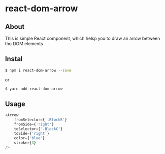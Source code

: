 # react-dom-arrow

## About

This is simple React component, which helsp you to draw an arrow between tho DOM elements

## Instal

```sh
$ npm i react-dom-arrow --save
```
or
```sh
$ yarn add react-dom-arrow
```

## Usage

```javascript
<Arrow
    fromSelector={'.BlockB'}
    fromSide={'right'}
    toSelector={'.BlockC'}
    toSide={'right'}
    color={'blue'}
    stroke={3}
/>
```
